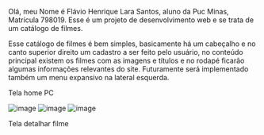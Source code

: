 Olá, meu Nome é Flávio Henrique Lara Santos, aluno da Puc Minas, Matrícula 798019. Esse é um projeto de desenvolvimento web e se trata de um catálogo de filmes.

Esse catálogo de filmes é bem simples, basicamente há um cabeçalho e no canto superior direito um cadastro a ser feito pelo usuário, no conteúdo principal existem os filmes com as imagens e títulos e no rodapé ficarão algumas informações relevantes do site. Futuramente será implementado também um menu expansivo na lateral esquerda.

Tela home PC

![image](https://github.com/user-attachments/assets/96097a35-d02d-4211-b705-67a6c555e220)
![image](https://github.com/user-attachments/assets/a6b65064-f133-40c0-808c-ff82f53fc85f)
![image](https://github.com/user-attachments/assets/3eec4dcc-9ac0-40f3-9016-d67b1cf79e00)




Tela detalhar filme

